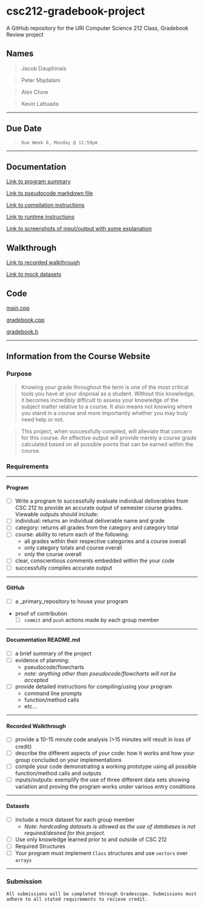 # csc212-gradebook-project
A GitHub repository for the URI Computer Science 212 Class, Gradebook Review project

## Names

> Jacob Dauphinais

> Peter Majdalani

> Alex Chow

> Kevin Lattuada

---

## Due Date
> `Due Week 6, Monday @ 11:59pm`
---
<!--The following information must be found in your _primary_ GitHub repository to receive any credit:

1. Program
- [ ] successful compilation of data for each member, respectively
- [ ] required viewable outputs as documented
- [ ] files
  - main.cpp
  - gradebook.cpp
  - gradebook.h
2. Documentation
- [ ] `README.md`
  - summary
  - planning
  - compilation instructions
  - runtime instructions
  - sample input/output screenshots with brief explanations of the images used
3. Walkthrough
- [ ] recorded walkthrough
4. Datasets
- [ ] mock data for each member  
-->

## Documentation

[Link to program summary](project_summary.md)

[Link to pseudocode markdown file]()

[Link to compilation instructions]()

[Link to runtime instructions]()

[Link to screenshots of input/output with some explanation]()

## Walkthrough

[Link to recorded walkthrough]()

[Link to mock datasets](testfiles)

## Code

[main.cpp](main.cpp)

[gradebook.cpp](gradebook.cpp)

[gradebook.h](gradebook.h)

---
## Information from the Course Website

### Purpose

>Knowing your grade throughout the term is one of the most critical tools you have at your disposal as a student. Without this knowledge, it becomes incredibly difficult to assess your knowledge of the subject matter relative to a course. It also means not knowing where you stand in a course and more importantly whether you may truly need help or not.

>This project, when successfully compiled, will alleviate that concern for this course. An effective output will provide merely a course grade calculated based on all possible points that can be earned within the course.


### Requirements
---
#### Program
-[ ] Write a program to successfully evaluate individual deliverables from CSC 212 to provide an accurate output of semester course grades. Viewable outputs should include:
- [ ] individual: returns an individual deliverable name and grade
- [ ] category: returns all grades from the category and category total
- [ ] course: ability to return each of the following:
  - all grades within their respective categories and a course overall
  - only category totals and course overall
  - only the course overall
- [ ] clear, conscientious comments embedded within the your code
- [ ] successfully compiles accurate output
---
#### GitHub
- [ ] a _primary_repository to house your program
- proof of contribution
  - [ ] `commit` and `push` actions made by each group member
---
#### Documentation README.md
- [ ] a brief summary of the project
- [ ] evidence of planning:
  - pseudocode/flowcharts
  - *note: anything other than pseudocode/flowcharts will not be accepted*
- [ ] provide detailed instructions for compiling/using your program
  - command line prompts
  - function/method calls
  - etc...
---
#### Recorded Walkthrough
- [ ] provide a 10-15 minute code analysis (>15 minutes will result in loss of credit)
- [ ] describe the different aspects of your code: how it works and how your group concluded on your implementations
- [ ] compile your code demonstrating a working prototype using all possible function/method calls and outputs
- [ ] inputs/outputs: exemplify the use of three different data sets showing variation and proving the program works under various entry conditions
---
#### Datasets
- [ ] Include a mock dataset for each group member
  - *Note: hardcoding datasets is allowed as the use of databases is not required/desired for this project.*
- [ ] Use only knowledge learned prior to and outside of CSC 212
- [ ] Required Structures
- [ ] Your program must implement `Class` structures and use `vectors` over `arrays`
---
### Submission

``` {card}
All submissions will be completed through Gradescope. Submissions must adhere to all stated requirements to recieve credit.
```